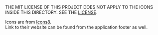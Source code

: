 THE MIT LICENSE OF THIS PROJECT DOES NOT APPLY TO THE ICONS
INSIDE THIS DIRECTORY. SEE THE [LICENSE](https://github.com/Jori-Rintakangas/Car-Monitoring-App/blob/master/LICENSE).

Icons are from [Icons8](https://icons8.com). \
Link to their website can be found from the application footer as well.


